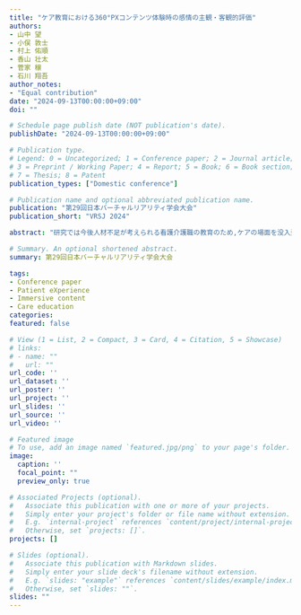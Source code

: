 ```yaml
---
title: "ケア教育における360°PXコンテンツ体験時の感情の主観・客観的評価"
authors:
- 山中 望
- 小俣 敦士
- 村上 佑順
- 香山 壮太
- 菅家 穣
- 石川 翔吾
author_notes:
- "Equal contribution"
date: "2024-09-13T00:00:00+09:00"
doi: ""

# Schedule page publish date (NOT publication's date).
publishDate: "2024-09-13T00:00:00+09:00"

# Publication type.
# Legend: 0 = Uncategorized; 1 = Conference paper; 2 = Journal article;
# 3 = Preprint / Working Paper; 4 = Report; 5 = Book; 6 = Book section;
# 7 = Thesis; 8 = Patent
publication_types: ["Domestic conference"]

# Publication name and optional abbreviated publication name.
publication: "第29回日本バーチャルリアリティ学会大会"
publication_short: "VRSJ 2024"

abstract: "研究では今後人材不足が考えられる看護介護職の教育のため,ケアの場面を没入型映像で再現したPXコンテンツを作成した.コンテンツ視聴時に生体データを取ることやアンケートを取ることでケア映像による教育の効果について客観的・主観的な視点から分析を行い,生体データの有用性,PXコンテンツの教育効果について示す."

# Summary. An optional shortened abstract.
summary: 第29回日本バーチャルリアリティ学会大会

tags:
- Conference paper
- Patient eXperience
- Immersive content
- Care education
categories: 
featured: false

# View (1 = List, 2 = Compact, 3 = Card, 4 = Citation, 5 = Showcase)
# links:
# - name: ""
#   url: ""
url_code: ''
url_dataset: ''
url_poster: ''
url_project: ''
url_slides: ''
url_source: ''
url_video: ''

# Featured image
# To use, add an image named `featured.jpg/png` to your page's folder. 
image:
  caption: ''
  focal_point: ""
  preview_only: true

# Associated Projects (optional).
#   Associate this publication with one or more of your projects.
#   Simply enter your project's folder or file name without extension.
#   E.g. `internal-project` references `content/project/internal-project/index.md`.
#   Otherwise, set `projects: []`.
projects: []

# Slides (optional).
#   Associate this publication with Markdown slides.
#   Simply enter your slide deck's filename without extension.
#   E.g. `slides: "example"` references `content/slides/example/index.md`.
#   Otherwise, set `slides: ""`.
slides: ""
---
```

